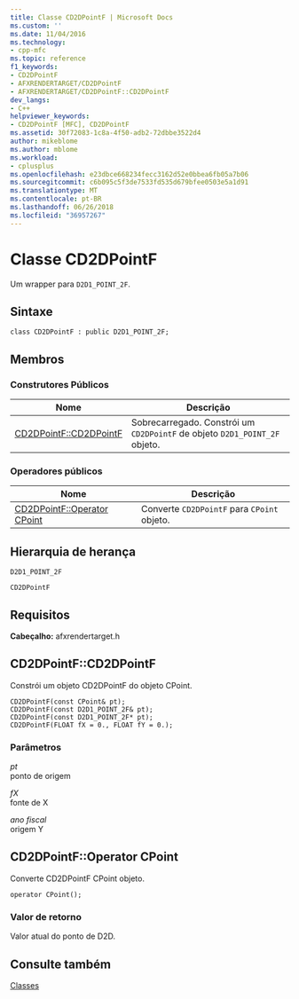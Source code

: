 ```yaml
---
title: Classe CD2DPointF | Microsoft Docs
ms.custom: ''
ms.date: 11/04/2016
ms.technology:
- cpp-mfc
ms.topic: reference
f1_keywords:
- CD2DPointF
- AFXRENDERTARGET/CD2DPointF
- AFXRENDERTARGET/CD2DPointF::CD2DPointF
dev_langs:
- C++
helpviewer_keywords:
- CD2DPointF [MFC], CD2DPointF
ms.assetid: 30f72083-1c8a-4f50-adb2-72dbbe3522d4
author: mikeblome
ms.author: mblome
ms.workload:
- cplusplus
ms.openlocfilehash: e23dbce668234fecc3162d52e0bbea6fb05a7b06
ms.sourcegitcommit: c6b095c5f3de7533fd535d679bfee0503e5a1d91
ms.translationtype: MT
ms.contentlocale: pt-BR
ms.lasthandoff: 06/26/2018
ms.locfileid: "36957267"
---
```

# <a name="cd2dpointf-class"></a>Classe CD2DPointF
Um wrapper para `D2D1_POINT_2F`.  
  
## <a name="syntax"></a>Sintaxe  
  
```  
class CD2DPointF : public D2D1_POINT_2F;  
```  
  
## <a name="members"></a>Membros  
  
### <a name="public-constructors"></a>Construtores Públicos  
  
|Nome|Descrição|  
|----------|-----------------|  
|[CD2DPointF::CD2DPointF](#cd2dpointf)|Sobrecarregado. Constrói um `CD2DPointF` de objeto `D2D1_POINT_2F` objeto.|  
  
### <a name="public-operators"></a>Operadores públicos  
  
|Nome|Descrição|  
|----------|-----------------|  
|[CD2DPointF::Operator CPoint](#operator_cpoint)|Converte `CD2DPointF` para `CPoint` objeto.|  
  
## <a name="inheritance-hierarchy"></a>Hierarquia de herança  
 `D2D1_POINT_2F`  
  
 `CD2DPointF`  
  
## <a name="requirements"></a>Requisitos  
 **Cabeçalho:** afxrendertarget.h  
  
##  <a name="cd2dpointf"></a>  CD2DPointF::CD2DPointF  
 Constrói um objeto CD2DPointF do objeto CPoint.  
  
```  
CD2DPointF(const CPoint& pt);    
CD2DPointF(const D2D1_POINT_2F& pt);    
CD2DPointF(const D2D1_POINT_2F* pt); 
CD2DPointF(FLOAT fX = 0., FLOAT fY = 0.);
```  
  
### <a name="parameters"></a>Parâmetros  
 *pt*  
 ponto de origem  
  
 *fX*  
 fonte de X  
  
 *ano fiscal*  
 origem Y  
  
##  <a name="operator_cpoint"></a>  CD2DPointF::Operator CPoint  
 Converte CD2DPointF CPoint objeto.  
  
```  
operator CPoint();
```   
  
### <a name="return-value"></a>Valor de retorno  
 Valor atual do ponto de D2D.  
  
## <a name="see-also"></a>Consulte também  
 [Classes](../../mfc/reference/mfc-classes.md)
